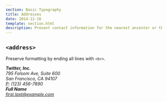 ```yaml
---
section: Basic Typography
title: Addresses
date: 2014-12-16
template: section.html
description: Present contact information for the nearest ancestor or the entire body of work
---
```


## <code>&lt;address&gt;</code>

Preserve formatting by ending all lines with <code>&lt;br&gt;</code>.

<div class="guide-example">
  <address>
    <strong>Twitter, Inc.</strong><br>
    795 Folsom Ave, Suite 600<br>
    San Francisco, CA 94107<br>
    <abbr title="Phone">P:</abbr> (123) 456-7890
  </address>

  <address>
    <strong>Full Name</strong><br>
    <a href="mailto:#">first.last@example.com</a>
  </address>
</div>
